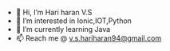 - 👋 Hi, I’m Hari haran V.S
- 👀 I’m interested in Ionic,IOT,Python
- 🌱 I’m currently learning Java
- 📫 Reach me @ v.s.hariharan94@gmail.com

<!---
vs182/vs182 is a ✨ special ✨ repository because its `README.md` (this file) appears on your GitHub profile.
You can click the Preview link to take a look at your changes.
--->
